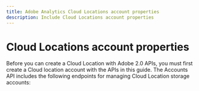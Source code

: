 ```yaml
---
title: Adobe Analytics Cloud Locations account properties
description: Include Cloud Locations account properties
---
```


# Cloud Locations account properties

Before you can create a Cloud Location with Adobe 2.0 APIs, you must first create a Cloud location account with the APIs in this guide. The Accounts API includes the following endpoints for managing Cloud Location storage accounts:
